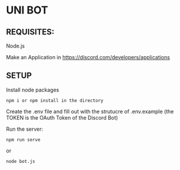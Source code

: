 # UNI BOT

## REQUISITES:
Node.js

Make an Application in https://discord.com/developers/applications



## SETUP
Install node packages

    npm i or npm install in the directory

Create the .env file and fill out with the strutucre of .env.example (the TOKEN is the OAuth Token of the Discord Bot)


Run the server: 

    npm run serve

or

    node bot.js
